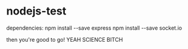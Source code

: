 nodejs-test
===========
dependencies:
  npm install --save express
  npm install --save socket.io
  
then you're good to go! YEAH SCIENCE BITCH
